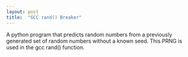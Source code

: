 ```yaml
---
layout: post
title:  "GCC rand() Breaker"
---
```

A python program that predicts random numbers from a previously generated set of random numbers without a known seed. This PRNG is used in the gcc rand() function.
